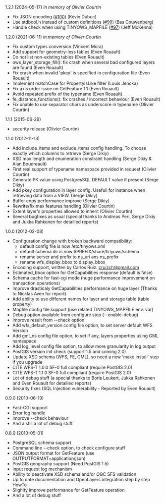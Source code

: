1.2.1   (2024-05-17) *in memory of Olivier Courtin*
 - Fix JSON encoding ([#100](https://github.com/MapServer/tinyows/pull/100)) (Kévin Dubuc)
 - Use stdbool.h instead of custom definitions ([#99](https://github.com/MapServer/tinyows/pull/99)) (Bas Couwenberg)
 - Handle check when using TINYOWS_MAPFILE ([#97](https://github.com/MapServer/tinyows/pull/97)) (Jeff McKenna)
 
1.2.0   (2021-06-11) *in memory of Olivier Courtin*
 - Fix custom types conversion (Vincent Mora)
 - Add support for geometry-less tables (Even Rouault)
 - Do not list non-existing tables (Even Rouault)
 - ows_layer_storage_fill(): fix crash when several bad configured layers are found (Even Rouault)
 - Fix crash when invalid 'pkey' is specified in configuration file (Even Rouault)
 - Implement matchCase for PropertyIsLike filter (Louis Jencka)
 - Fix axis order issue on GetFeature 1.1 (Even Rouault)
 - Avoid repeated prefix of the typename (Even Rouault)
 - fe_distance_functions(): fix crashes / incorrect behaviour (Even Rouault)
 - Fix unable to use separator chars as underscore in typename (Olivier Courtin)
 
1.1.1   (2015-06-29)
 - security release (Olivier Courtin)

1.1.0   (2012-11-13)
 - Add include_items and exclude_items config handling. To choose exactly which columns to retrieve (Serge Dikiy)
 - XSD max length and enumeration constraint handling (Serge Dikiy & Alan Boudreault)
 - First real support of typename namespace provided in request (Olivier Courtin)
 - Generate PK value using PostgresSQL DEFAULT value if present (Serge Dikiy) 
 - Add pkey configuration in layer config. Usefull for instance when retrieving data from a VIEW. (Serge Dikiy)
 - Buffer copy performance improve (Serge Dikiy)
 - Rewrite/fix max features handling (Olivier Courtin)
 - Extent layer's properties allowed to inherit (Olivier Courtin)
 - Several bugfixes as usual (special thanks to Andreas Peri, Serge Dikiy and Jukka Rahkonen for detailled reports)

1.0.0   (2012-02-08)
 - Configuration change with broken backward compatibility:
    * default config file is now /etc/tinyows.xml
    * default schema dir is now $PREFIX/share/tinyows/schema 
    * rename server and prefix to ns_uri ans ns_prefix
    * rename wfs_display_bbox to display_bbox
 - Encoding support, written by Carlos Ruiz: cruizch@gmail.com
 - Estimated_bbox option for GetCapabilities response (default is false)
 - Schema cache for fast-cgi mode (huge performance improvement on transaction operations)
 - Improve drasticaly GetCapabilities performance on huge layer (Thanks to Nicklas Aven for report)
 - Add ability to use different names for layer and storage table (table property)
 - Mapfile config file support (use related TINYOWS_MAPFILE env. var)
 - Debug option available from configure step (--enable-debug) 
 - Improve result from --check option 
 - Add wfs_default_version config file option, to set server default WFS Version
 - Add gml_ns config file option, to set if any, layers properties using GML namespace
 - Add log_level config file option, to allow more granularity in log output
 - PostGIS version init check (support 1.5 and coming 2.0)
 - Update XSD schema (WFS, FE, GML), so need a new 'make install' step if you upgrade
 - CITE WFS-T 1.0.0 SF-0 full compliant (require PostGIS 2.0)
 - CITE WFS-T 1.1.0 SF-0 full compliant (require PostGIS 2.0)
 - Lot of debug stuff (a special thanks to Boris Leukert, Jukka Rahkonen and Even Rouault for detailled reports)
 - Security fixes (SQL Injection vulnerability - Reported by Even Rouault)

0.9.0   (2010-06-19)
 - Fast-CGI support
 - Error log handle
 - Improve --check behaviour
 - And a still a lot of debug stuff

0.8.0   (2010-05-01)
 - PostgreSQL schema support 
 - Command line --check option, to check configure stuff
 - JSON output format for GetFeature (use OUTPUTFORMAT=application/json)
 - PostGIS geography support (Need PostGIS 1.5) 
 - Input request log mechanism
 - Ability to deactivate XSD schema and/or OGC SFS validation 
 - Up to date documentation and OpenLayers integration step by step HowTo
 - Slighlty improve performance for GetFeature operation
 - And a lot of debug stuff
